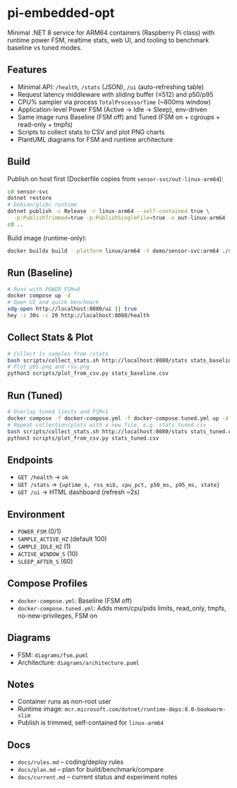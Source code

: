 # pi-embedded-opt

Minimal .NET 8 service for ARM64 containers (Raspberry Pi class) with runtime power FSM, realtime stats, web UI, and tooling to benchmark baseline vs tuned modes.

## Features
- Minimal API: `/health`, `/stats` (JSON), `/ui` (auto-refreshing table)
- Request latency middleware with sliding buffer (≤512) and p50/p95
- CPU% sampler via process `TotalProcessorTime` (~800ms window)
- Application-level Power FSM (Active → Idle → Sleep), env-driven
- Same image runs Baseline (FSM off) and Tuned (FSM on + cgroups + read-only + tmpfs)
- Scripts to collect stats to CSV and plot PNG charts
- PlantUML diagrams for FSM and runtime architecture

## Build
Publish on host first (Dockerfile copies from `sensor-svc/out-linux-arm64`):
```bash
cd sensor-svc
dotnet restore
# Debian/glibc runtime
dotnet publish -c Release -r linux-arm64 --self-contained true \
  -p:PublishTrimmed=true -p:PublishSingleFile=true -o out-linux-arm64
cd ..
```
Build image (runtime-only):
```bash
docker buildx build --platform linux/arm64 -t demo/sensor-svc:arm64 ./sensor-svc
```

## Run (Baseline)
```bash
# Runs with POWER_FSM=0
docker compose up -d
# Open UI and quick benchmark
xdg-open http://localhost:8080/ui || true
hey -z 30s -c 20 http://localhost:8080/health
```

## Collect Stats & Plot
```bash
# Collect 1s samples from /stats
bash scripts/collect_stats.sh http://localhost:8080/stats stats_baseline.csv
# Plot p95.png and rss.png
python3 scripts/plot_from_csv.py stats_baseline.csv
```

## Run (Tuned)
```bash
# Overlay tuned limits and FSM=1
docker compose -f docker-compose.yml -f docker-compose.tuned.yml up -d --build
# Repeat collection/plots with a new file, e.g. stats_tuned.csv
bash scripts/collect_stats.sh http://localhost:8080/stats stats_tuned.csv
python3 scripts/plot_from_csv.py stats_tuned.csv
```

## Endpoints
- `GET /health` → `ok`
- `GET /stats` → `{uptime_s, rss_mib, cpu_pct, p50_ms, p95_ms, state}`
- `GET /ui` → HTML dashboard (refresh ~2s)

## Environment
- `POWER_FSM` (0/1)
- `SAMPLE_ACTIVE_HZ` (default 100)
- `SAMPLE_IDLE_HZ` (1)
- `ACTIVE_WINDOW_S` (10)
- `SLEEP_AFTER_S` (60)

## Compose Profiles
- `docker-compose.yml`: Baseline (FSM off)
- `docker-compose.tuned.yml`: Adds mem/cpu/pids limits, read_only, tmpfs, no-new-privileges, FSM on

## Diagrams
- FSM: `diagrams/fsm.puml`
- Architecture: `diagrams/architecture.puml`

## Notes
- Container runs as non-root user
- Runtime image: `mcr.microsoft.com/dotnet/runtime-deps:8.0-bookworm-slim`
- Publish is trimmed, self-contained for `linux-arm64`

## Docs
- `docs/rules.md` – coding/deploy rules
- `docs/plan.md` – plan for build/benchmark/compare
- `docs/current.md` – current status and experiment notes
